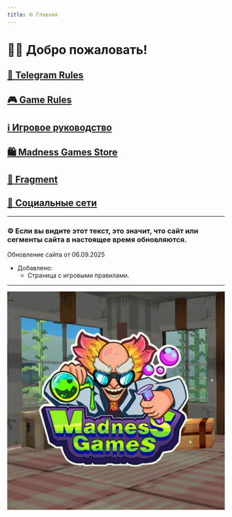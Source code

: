```yaml
---
title: 🌐 Главная
---
```


# 👋🏻 Добро пожаловать!

## [📜 Telegram Rules](./TGRules.md)
## [🎮 Game Rules](./GameRules.md)
## [ℹ️ Игровое руководство](./GameGuide.md)

## [🛍️ Madness Games Store](./MGSMain.md)
## [💎 Fragment](./Fragment.md)

## [🔗 Социальные сети](./links.md)

- - - - -

### ⚙️ Если вы видите этот текст, это значит, что сайт или сегменты сайта в настоящее время обновляются.

<!-- test -->

Обновление сайта от 06.09.2025

 - Добавлено:
   - Страница с игровыми правилами.

- - - - -

![MGSlogo](https://github.com/GamzeeChert/gamzeechert.github.io/blob/main/_madnessgamesstore%2F_pictures%2FMGSlogo.jpg?raw=true)